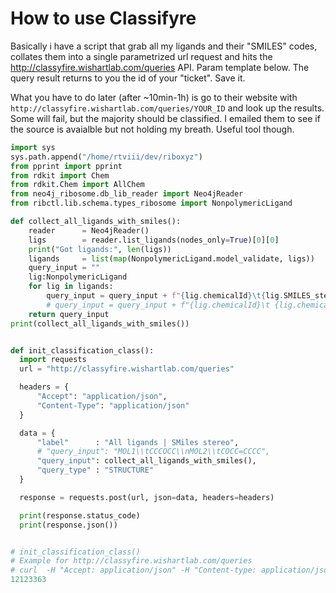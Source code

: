 # How to use Classifyre
Basically i have a script that grab all my ligands and their "SMILES" codes, collates them into a single parametrized url request and hits the  http://classyfire.wishartlab.com/queries API. Param template below. The query result returns to you the id of your "ticket". Save it.

What you have to do later (after ~10min-1h) is go to their website with `http://classyfire.wishartlab.com/queries/YOUR_ID` and look up the results. Some will fail, but the majority should be classified. I emailed them to see if the source is avaialble but not holding my breath. Useful tool though.



```python
import sys
sys.path.append("/home/rtviii/dev/riboxyz")
from pprint import pprint
from rdkit import Chem
from rdkit.Chem import AllChem
from neo4j_ribosome.db_lib_reader import Neo4jReader
from ribctl.lib.schema.types_ribosome import NonpolymericLigand

def collect_all_ligands_with_smiles():
    reader      = Neo4jReader()
    ligs        = reader.list_ligands(nodes_only=True)[0][0]
    print("Got ligands:", len(ligs))
    ligands     = list(map(NonpolymericLigand.model_validate, ligs))
    query_input = ""
    lig:NonpolymericLigand
    for lig in ligands:
        query_input = query_input + f"{lig.chemicalId}\t{lig.SMILES_stereo}\n"
        # query_input = query_input + f"{lig.chemicalId}\t {lig.chemicalName}\n"
    return query_input
print(collect_all_ligands_with_smiles())


def init_classification_class():
  import requests
  url = "http://classyfire.wishartlab.com/queries"

  headers = {
      "Accept": "application/json",
      "Content-Type": "application/json"
  }

  data = {
      "label"      : "All ligands | SMiles stereo",
      # "query_input": "MOL1\\tCCCOCC\\nMOL2\\tCOCC=CCCC",
      "query_input": collect_all_ligands_with_smiles(),
      "query_type" : "STRUCTURE"
  }

  response = requests.post(url, json=data, headers=headers)

  print(response.status_code)
  print(response.json())


# init_classification_class()
# Example for http://classyfire.wishartlab.com/queries
# curl  -H "Accept: application/json" -H "Content-type: application/json" -d '{"label":"test", "query_input":"PAR\tCC1[C@H]([C@@H]([C@H]([C@@H]([C@H]1N)O[C@@H]2[C@@H]([C@H]([C@@H]([C@H](O2)CO)O)O)N)O[C@H]3[C@@H]([C@@H]([C@H](O3)CO)O[C@@H]4[C@@H]([C@H]([C@@H]([C@@H](O4)CN)O)O)N)O)O)N\nKSG\tC[C@@H]1[C@H](C[C@@H]([C@H](O1)OC2[C@@H]([C@H](C([C@@H]([C@@H]2O)O)O)O)O)N)N=C(C(=O)O)N", "query_type":"STRUCTURE"}' -X POST http://classyfire.wishartlab.com/queries
12123363
```